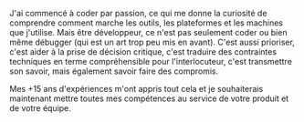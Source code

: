 J'ai commencé à coder par passion, ce qui me donne la curiosité de comprendre comment marche les outils, les plateformes et les machines que j'utilise. Mais être développeur, ce n'est pas seulement coder ou bien même débugger (qui est un art trop peu mis en avant). C'est aussi prioriser, c'est aider à la prise de décision critique, c'est traduire des contraintes techniques en terme compréhensible pour l'interlocuteur, c'est transmettre son savoir, mais également savoir faire des compromis.

Mes +15 ans d'expériences m'ont appris tout cela et je souhaiterais maintenant mettre toutes mes compétences au service de votre produit et de votre équipe.
